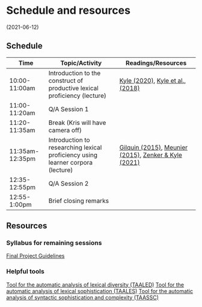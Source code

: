 # Schedule and resources
(2021-06-12)

## Schedule


| Time | Topic/Activity | Readings/Resources |
|-----------------|----------------|----------------|
| 10:00-11:00am | Introduction to the construct of productive lexical proficiency (lecture) | [Kyle (2020)](), [Kyle et al., (2018)]()|
| 11:00-11:20am | Q/A Session 1 ||
| 11:20-11:35am | Break (Kris will have camera off) ||
| 11:35am-12:35pm | Introduction to researching lexical proficiency using learner corpora (lecture) | [Gilquin (2015)](), [Meunier (2015)](), [Zenker & Kyle (2021)]()|
| 12:35-12:55pm | Q/A Session 2 ||
| 12:55-1:00pm | Brief closing remarks ||


## Resources

### Syllabus for remaining sessions
[Final Project Guidelines](https://github.com/kristopherkyle/TUJ-Public-2021/raw/main/docs/Distinguished%20Lecturer%20Series%20Project_Kyle_2021.doc)

### Helpful tools
[Tool for the automatic analysis of lexical diversity (TAALED)](https://www.linguisticanalysistools.org/taaled.html)
[Tool for the automatic analysis of lexical sophistication (TAALES)](https://www.linguisticanalysistools.org/taales.html)
[Tool for the automatic analysis of syntactic sophistication and complexity (TAASSC)](https://www.linguisticanalysistools.org/taassc.html)
